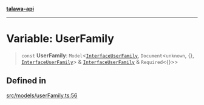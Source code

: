 [**talawa-api**](../../../README.md)

***

# Variable: UserFamily

> `const` **UserFamily**: `Model`\<[`InterfaceUserFamily`](../interfaces/InterfaceUserFamily.md), `Document`\<`unknown`, \{\}, [`InterfaceUserFamily`](../interfaces/InterfaceUserFamily.md)\> & [`InterfaceUserFamily`](../interfaces/InterfaceUserFamily.md) & `Required`\<\{\}\>\>

## Defined in

[src/models/userFamily.ts:56](https://github.com/Suyash878/talawa-api/blob/095e6964ce2a06c1c30d1acf81b6162203f1db91/src/models/userFamily.ts#L56)
